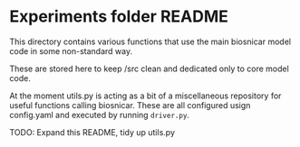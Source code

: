 # Experiments folder README

This directory contains various functions that use the main biosnicar model code in some non-standard way.

These are stored here to keep /src clean and dedicated only to core model code.

At the moment utils.py is acting as a bit of a miscellaneous repository for useful functions calling biosnicar. These are all configured usign config.yaml and executed by running `driver.py`.

TODO: Expand this README, tidy up utils.py